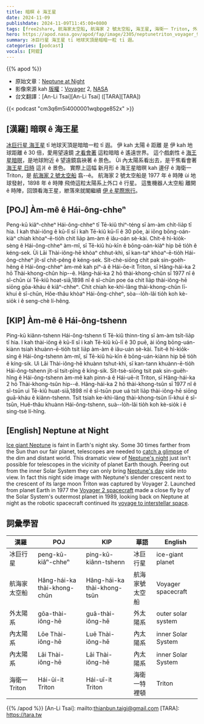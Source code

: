```yaml
---
title: 暗暝 ê 海王星
date: 2024-11-09
publishdate: 2024-11-09T11:45:00+0800
tags: [free2share, 航海家太空船, 航海家 2 號太空船, 海王星, 海衛一 Triton, 外太陽系, 內太陽系]
hero: https://apod.nasa.gov/apod/fap/image/2305/neptunetriton_voyager_960.jpg
summary: 冰巨行星 海王星 tī 地球天頂是暗暗一粒 tī 遐。
categories: [podcast]
vocals: [阿錕]
---
```


{{% apod %}}

- 原始文章：[Neptune at Night](https://apod.nasa.gov/apod/ap241109.html)
- 影像來源 kah [版權][copyright]：[Voyager](http://voyager.jpl.nasa.gov/) 2, [NASA](http://www.nasa.gov/)
- 台文翻譯：[An-Li Tsai][An-Li Tsai] ([TARA][TARA])

{{< podcast "cm3q6m5i4000001wqbpge852x" >}}

## [漢羅] 暗暝 ê 海王星
[冰巨行星 海王星][Ice giant Neptune] tī 地球天頂是暗暗一粒 tī 遐。
伊 kah 太陽 ê 距離 是 伊 kah 地球距離 ê 30 倍，愛用望遠鏡 [才看會著][catch a glimpse] 這粒暗暗 ê 遙遠世界。
這个戲劇性 ê [海王星暗暝][Neptune's night]，是地球附近 ê 望遠鏡翕袂著 ê 景色。
Ùi 內太陽系看出去，是干焦看會著 [海王星 日時][Neptune's day] 這爿 ê 景色。
實際上這幅 新月形 ê 海王星暗暝 kah 邊仔 ê 海衛一 Triton，是 [航海家 2 號太空船][Voyager 2 spacecraft] 翕--ê。
航海家 2 號太空船是 1977 年 ê 時陣 ùi 地球發射，1898 年 ê 時陣 飛倚這粒太陽系上外口 ê 行星。
這隻機器人太空船 離開 ê 時陣，回頭看海王星，紲落來就閣繼續 [伊 ê 星際旅行][voyage to interstellar space]。

## [POJ] Àm-mê ê Hái-ông-chheⁿ
Peng-kū kiâⁿ-chheⁿ Hái-ông-chheⁿ tī Tē-kiû thiⁿ-téng sī àm-àm chi̍t-lia̍p tī hia.
I kah thài-iông ê kū-lî sī i kah Tē-kiû kū-lī ê 30 pōe, ài iōng bōng-oán-kiàⁿ chiah khòaⁿ-ē-tio̍h chit lia̍p àm-àm ê iâu-oán sè-kài.
Chit-ê hì-kio̍k-sèng ê Hái-ông-chheⁿ àm-mî, sī Tē-kiû hù-kīn ê bōng-oán-kiàⁿ hip bē tio̍h ê kéng-sek.
Ùi Lāi Thài-iông-hē khòaⁿ chhut-khì, sī kan-taⁿ khòaⁿ-ē-tio̍h Hái-ông-chheⁿ ji̍t-sî chit-pêng ê kéng-sek.
Si̍t-chè-siōng chit pak sin-goe̍h-hêng ê Hái-ông-chheⁿ àm-mê kah piⁿ-á ê Hái-ōe-it Triton, sī Hâng-hái-ka 2 hō Thài-khong-chûn hip--ê.
Hâng-hái-ka 2 hō thài-khong-chûn sī 1977 nî ê sî-chūn ùi Tē-kiû hoat-siā,1898 nî ê sî-chūn poe óa chit lia̍p thài-iông-hē siōng gōa-kháu ê kiâⁿ-chheⁿ.
Chit chiah ke-khì-lâng thài-khong-chûn lī-khui ê sî-chūn, Hôe-thâu khòaⁿ Hái-ông-chheⁿ, sòa--lo̍h-lâi tio̍h koh kè-sio̍k i ê seng-chè lí-hêng.

## [KIP] Àm-mê ê Hái-ông-tshenn
Ping-kū kiânn-tshenn Hái-ông-tshenn tī Tē-kiû thinn-tíng sī àm-àm tsi̍t-lia̍p tī hia.
I kah thài-iông ê kū-lî sī i kah Tē-kiû kū-lī ê 30 puē, ài iōng bōng-uán-kiànn tsiah khuànn-ē-tio̍h tsit lia̍p àm-àm ê iâu-uán sè-kài.
Tsit-ê hì-kio̍k-sìng ê Hái-ông-tshenn àm-mî, sī Tē-kiû hù-kīn ê bōng-uán-kiànn hip bē tio̍h ê kíng-sik.
Uì Lāi Thài-iông-hē khuànn tshut-khì, sī kan-tann khuànn-ē-tio̍h Hái-ông-tshenn ji̍t-sî tsit-pîng ê kíng-sik.
Si̍t-tsè-siōng tsit pak sin-gue̍h-hîng ê Hái-ông-tshenn àm-mê kah pinn-á ê Hái-uē-it Triton, sī Hâng-hái-ka 2 hō Thài-khong-tsûn hip--ê.
Hâng-hái-ka 2 hō thài-khong-tsûn sī 1977 nî ê sî-tsūn uì Tē-kiû huat-siā,1898 nî ê sî-tsūn pue uá tsit lia̍p thài-iông-hē siōng guā-kháu ê kiânn-tshenn.
Tsit tsiah ke-khì-lâng thài-khong-tsûn lī-khui ê sî-tsūn, Huê-thâu khuànn Hái-ông-tshenn, suà--lo̍h-lâi tio̍h koh kè-sio̍k i ê sing-tsè lí-hîng.

## [English] Neptune at Night
[Ice giant Neptune][Ice giant Neptune] is faint in Earth's night sky.
Some 30 times farther from the Sun than our fair planet, telescopes are needed to [catch a glimpse][catch a glimpse] of the dim and distant world.
This dramatic view of [Neptune's night][Neptune's night] just isn't possible for telescopes in the vicinity of planet Earth though.
Peering out from the inner Solar System they can only bring [Neptune's day][Neptune's day] side into view.
In fact this night side image with Neptune's slender crescent next to the crescent of its large moon Triton was captured by Voyager 2.
Launched from planet Earth in 1977 the [Voyager 2 spacecraft][Voyager 2 spacecraft] made a close fly by of the Solar System's outermost planet in 1989, looking back on Neptune at night as the robotic spacecraft continued its [voyage to interstellar space][voyage to interstellar space].

## 詞彙學習
|漢羅|POJ|KIP|華語|English|
|-|-|-|-|-|
| 冰巨行星 | peng-kū-kiâⁿ-chheⁿ | ping-kū-kiânn-tshenn | 冰巨行星 | ice-giant planet |
| 航海家太空船 | Hâng-hái-ka thài-khong-chûn | Hâng-hái-ka thài-khong-tsûn | 航海家號太空船 | Voyager spacecraft |
| 外太陽系 | gōa-thài-iông-hē | guā-thài-iông-hē | 外太陽系 | outer solar system |
| 內太陽系 | Lōe Thài-iông-hē | Luē Thài-iông-hē | 內太陽系 | inner Solar System |
| 內太陽系 | Lāi Thài-iông-hē | Lāi Thài-iông-hē | 內太陽系 | inner Solar System || 海王星 | Hái-ông-chhiⁿ | Hái-ông-tshinn | 海王星 | Neptune |
| 海衛一 Triton | Hái-ūi-it Triton | Hái-uī-it Triton | 海衛一特裡頓 | Triton |

{{% /apod %}}
[An-Li Tsai]: mailto:thianbun.taigi@gmail.com
[TARA]: https://tara.tw

[copyright]: https://apod.nasa.gov/apod/fap/lib/about_apod.html#srapply
[License3]: https://creativecommons.org/licenses/by-nc-nd/3.0/
[License2]:https://creativecommons.org/licenses/by-nc-nd/2.0/

[Ice giant Neptune]:https://science.nasa.gov/neptune/
[catch a glimpse]:https://earthsky.org/astronomy-essentials/neptune-at-opposition-closest-brightest-best/
[Neptune's night]:https://photojournal.jpl.nasa.gov/catalog/PIA02215
[Neptune's day]:https://hubblesite.org/contents/media/images/2021/047/01FM0QHCQC5XT0EXZCSB9PE2PZ
[Voyager 2 spacecraft]:https://www.jpl.nasa.gov/missions/voyager-2/
[voyage to interstellar space]:https://science.nasa.gov/missions/voyager-program/still-kickin-since-the-70s-nasas-voyager-mission-keeps-exploring/
